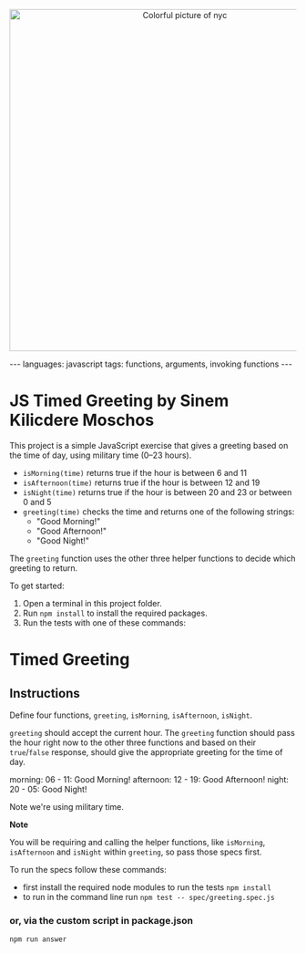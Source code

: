 <p align="center">
  <img src="./img/New-York-City-Skyline.png?auto=format&fit=crop&w=1200&q=80" alt="Colorful picture of nyc" width="600">
</p>
---
languages: javascript
tags: functions, arguments, invoking functions
---

# JS Timed Greeting by Sinem Kilicdere Moschos

This project is a simple JavaScript exercise that gives a greeting based on the time of day, using military time (0–23 hours).


- `isMorning(time)` returns true if the hour is between 6 and 11
- `isAfternoon(time)` returns true if the hour is between 12 and 19
- `isNight(time)` returns true if the hour is between 20 and 23 or between 0 and 5
- `greeting(time)` checks the time and returns one of the following strings:
  - "Good Morning!"
  - "Good Afternoon!"
  - "Good Night!"

The `greeting` function uses the other three helper functions to decide which greeting to return.

To get started:

1. Open a terminal in this project folder.
2. Run `npm install` to install the required packages.
3. Run the tests with one of these commands:



# Timed Greeting

## Instructions

Define four functions, `greeting`, `isMorning`, `isAfternoon`, `isNight`.

`greeting` should accept the current hour.
The `greeting` function should pass the hour right now to
the other three functions and based on their `true`/`false`
response, should give the appropriate greeting for the time
of day.

morning: 06 - 11: Good Morning!
afternoon: 12 - 19: Good Afternoon!
night: 20 - 05: Good Night!

Note we're using military time.

**Note**

You will be requiring and calling the helper functions, like `isMorning`, `isAfternoon` and `isNight` within `greeting`, so pass those specs first.

To run the specs follow these commands:

- first install the required node modules to run the tests
  `npm install`
- to run in the command line run
  `npm test -- spec/greeting.spec.js`

### or, via the custom script in package.json

`npm run answer`
